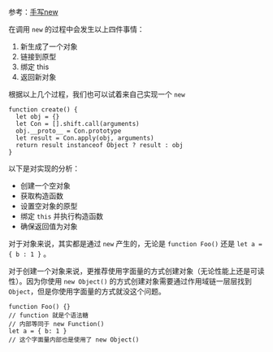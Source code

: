 参考：[手写new](https://github.com/mqyqingfeng/Blog/issues/13)


在调用  `new`  的过程中会发生以上四件事情：

1.  新生成了一个对象
2.  链接到原型
3.  绑定 this
4.  返回新对象

根据以上几个过程，我们也可以试着来自己实现一个  `new`

```
function create() {
  let obj = {}
  let Con = [].shift.call(arguments)
  obj.__proto__ = Con.prototype
  let result = Con.apply(obj, arguments)
  return result instanceof Object ? result : obj
}

```

以下是对实现的分析：

-   创建一个空对象
-   获取构造函数
-   设置空对象的原型
-   绑定  `this`  并执行构造函数
-   确保返回值为对象

对于对象来说，其实都是通过  `new`  产生的，无论是  `function Foo()`  还是  `let a = { b : 1 }`  。

对于创建一个对象来说，更推荐使用字面量的方式创建对象（无论性能上还是可读性）。因为你使用  `new Object()`  的方式创建对象需要通过作用域链一层层找到  `Object`，但是你使用字面量的方式就没这个问题。

```
function Foo() {}
// function 就是个语法糖
// 内部等同于 new Function()
let a = { b: 1 }
// 这个字面量内部也是使用了 new Object()
```
<!--stackedit_data:
eyJoaXN0b3J5IjpbLTE1MDIwOTIwMjZdfQ==
-->
